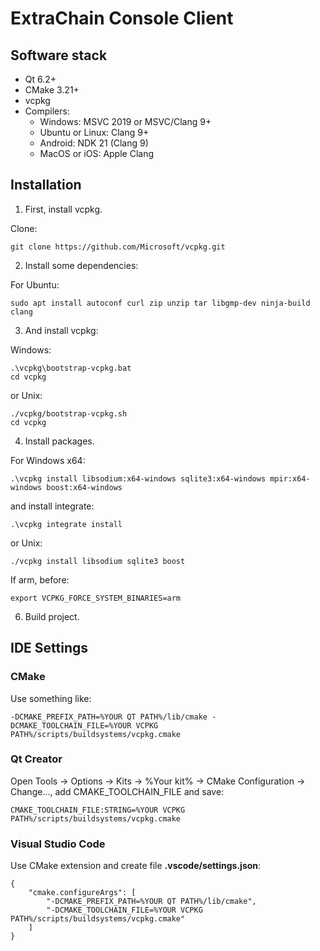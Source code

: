 # ExtraChain Console Client

## Software stack

* Qt 6.2+
* CMake 3.21+
* vcpkg
* Compilers:
  * Windows: MSVC 2019 or MSVC/Clang 9+
  * Ubuntu or Linux: Clang 9+
  * Android: NDK 21 (Clang 9)
  * MacOS or iOS: Apple Clang

## Installation
1. First, install vcpkg. 

Clone:

    git clone https://github.com/Microsoft/vcpkg.git


2. Install some dependencies:

For Ubuntu:

    sudo apt install autoconf curl zip unzip tar libgmp-dev ninja-build clang

3. And install vcpkg:

Windows:

    .\vcpkg\bootstrap-vcpkg.bat
    cd vcpkg

or Unix:

    ./vcpkg/bootstrap-vcpkg.sh
    cd vcpkg

4. Install packages.

For Windows x64:

    .\vcpkg install libsodium:x64-windows sqlite3:x64-windows mpir:x64-windows boost:x64-windows

and install integrate:

    .\vcpkg integrate install

or Unix:

    ./vcpkg install libsodium sqlite3 boost

If arm, before:

	export VCPKG_FORCE_SYSTEM_BINARIES=arm

6. Build project.

## IDE Settings
### CMake
Use something like:

    -DCMAKE_PREFIX_PATH=%YOUR QT PATH%/lib/cmake -DCMAKE_TOOLCHAIN_FILE=%YOUR VCPKG PATH%/scripts/buildsystems/vcpkg.cmake

### Qt Creator
Open Tools → Options → Kits → %Your kit% → CMake Configuration → Change..., add CMAKE_TOOLCHAIN_FILE and save:

    CMAKE_TOOLCHAIN_FILE:STRING=%YOUR VCPKG PATH%/scripts/buildsystems/vcpkg.cmake

### Visual Studio Code
Use CMake extension and create file **.vscode/settings.json**:

    {
        "cmake.configureArgs": [
            "-DCMAKE_PREFIX_PATH=%YOUR QT PATH%/lib/cmake",
            "-DCMAKE_TOOLCHAIN_FILE=%YOUR VCPKG PATH%/scripts/buildsystems/vcpkg.cmake"
        ]
    }
